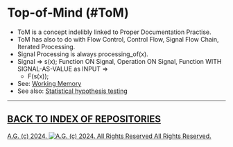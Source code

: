 Top-of-Mind (#ToM)
==================
* ToM is a concept indelibly linked to Proper Documentation Practise.
* ToM has also to do with Flow Control, Control Flow, Signal Flow Chain, Iterated Processing.
* Signal Processing is always processing_of(x).
* Signal => s(x); Function ON Signal, Operation ON Signal, Function WITH SIGNAL-AS-VALUE as INPUT =>
  * F(s(x));
* See: [Working Memory](http://en.wikipedia.org/wiki/Working_memory)
* See also: [Statistical hypothesis testing](http://en.wikipedia.org/wiki/Statistical_hypothesis_testing)

- - - - - - - - - -

## [BACK TO INDEX OF REPOSITORIES](https://github.com/antiface/Index)

[A.G. (c) 2024. ![A.G. (c) 2024. All Rights Reserved](https://historiotheque.files.wordpress.com/2016/11/ag_signature_official_2015_50px_cropped.jpg) All Rights Reserved.](http://alexgagnon.com)
